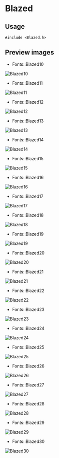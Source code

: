 Blazed
==========

Usage
------

    #include <Blazed.h>

Preview images
--------------
* Fonts::Blazed10 

![Blazed10](https://raw.githubusercontent.com/DisplayCore/Blazed/master/Preview/Blazed10.png)

* Fonts::Blazed11 

![Blazed11](https://raw.githubusercontent.com/DisplayCore/Blazed/master/Preview/Blazed11.png)

* Fonts::Blazed12 

![Blazed12](https://raw.githubusercontent.com/DisplayCore/Blazed/master/Preview/Blazed12.png)

* Fonts::Blazed13 

![Blazed13](https://raw.githubusercontent.com/DisplayCore/Blazed/master/Preview/Blazed13.png)

* Fonts::Blazed14 

![Blazed14](https://raw.githubusercontent.com/DisplayCore/Blazed/master/Preview/Blazed14.png)

* Fonts::Blazed15 

![Blazed15](https://raw.githubusercontent.com/DisplayCore/Blazed/master/Preview/Blazed15.png)

* Fonts::Blazed16 

![Blazed16](https://raw.githubusercontent.com/DisplayCore/Blazed/master/Preview/Blazed16.png)

* Fonts::Blazed17 

![Blazed17](https://raw.githubusercontent.com/DisplayCore/Blazed/master/Preview/Blazed17.png)

* Fonts::Blazed18 

![Blazed18](https://raw.githubusercontent.com/DisplayCore/Blazed/master/Preview/Blazed18.png)

* Fonts::Blazed19 

![Blazed19](https://raw.githubusercontent.com/DisplayCore/Blazed/master/Preview/Blazed19.png)

* Fonts::Blazed20 

![Blazed20](https://raw.githubusercontent.com/DisplayCore/Blazed/master/Preview/Blazed20.png)

* Fonts::Blazed21 

![Blazed21](https://raw.githubusercontent.com/DisplayCore/Blazed/master/Preview/Blazed21.png)

* Fonts::Blazed22 

![Blazed22](https://raw.githubusercontent.com/DisplayCore/Blazed/master/Preview/Blazed22.png)

* Fonts::Blazed23 

![Blazed23](https://raw.githubusercontent.com/DisplayCore/Blazed/master/Preview/Blazed23.png)

* Fonts::Blazed24 

![Blazed24](https://raw.githubusercontent.com/DisplayCore/Blazed/master/Preview/Blazed24.png)

* Fonts::Blazed25 

![Blazed25](https://raw.githubusercontent.com/DisplayCore/Blazed/master/Preview/Blazed25.png)

* Fonts::Blazed26 

![Blazed26](https://raw.githubusercontent.com/DisplayCore/Blazed/master/Preview/Blazed26.png)

* Fonts::Blazed27 

![Blazed27](https://raw.githubusercontent.com/DisplayCore/Blazed/master/Preview/Blazed27.png)

* Fonts::Blazed28 

![Blazed28](https://raw.githubusercontent.com/DisplayCore/Blazed/master/Preview/Blazed28.png)

* Fonts::Blazed29 

![Blazed29](https://raw.githubusercontent.com/DisplayCore/Blazed/master/Preview/Blazed29.png)

* Fonts::Blazed30 

![Blazed30](https://raw.githubusercontent.com/DisplayCore/Blazed/master/Preview/Blazed30.png)

